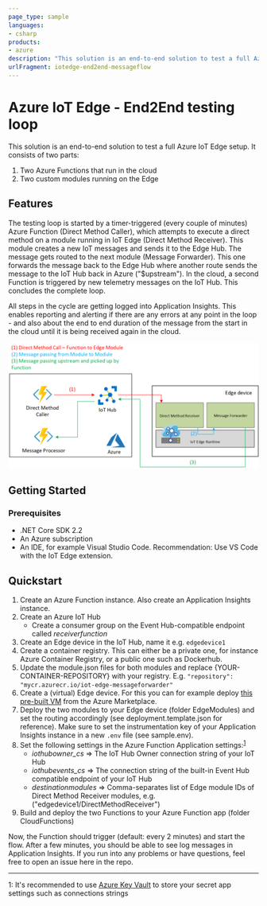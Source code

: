 ```yaml
---
page_type: sample
languages:
- csharp
products:
- azure
description: "This solution is an end-to-end solution to test a full Azure IoT Edge setup. It consists of two parts:"
urlFragment: iotedge-end2end-messageflow
---
```


# Azure IoT Edge - End2End testing loop

This solution is an end-to-end solution to test a full Azure IoT Edge setup. It consists of two parts:
1) Two Azure Functions that run in the cloud
2) Two custom modules running on the Edge

## Features

The testing loop is started by a timer-triggered (every couple of minutes) Azure Function (Direct Method Caller), which attempts to execute a direct method on a module running in IoT Edge (Direct Method Receiver).
This module creates a new IoT messages and sends it to the Edge Hub. The message gets routed to the next module (Message Forwarder). This one forwards the message back to the Edge Hub where another route sends the message to the IoT Hub back in Azure ("$upstream").
In the cloud, a second Function is triggered by new telemetry messages on the IoT Hub. This concludes the complete loop.

All steps in the cycle are getting logged into Application Insights. This enables reporting and alerting if there are any errors at any point in the loop - and also about the end to end duration of the message from the start in the cloud until it is being received again in the cloud.

![architecture](Media/architecture_diagram.png?raw=true)

## Getting Started

### Prerequisites

- .NET Core SDK 2.2
- An Azure subscription
- An IDE, for example Visual Studio Code. Recommendation: Use VS Code with the IoT Edge extension.

## Quickstart

1) Create an Azure Function instance. Also create an Application Insights instance.
1) Create an Azure IoT Hub
    * Create a consumer group on the Event Hub-compatible endpoint called *receiverfunction*
1) Create an Edge device in the IoT Hub, name it e.g. `edgedevice1`
1) Create a container registry. This can either be a private one, for instance Azure Container Registry, or a public one such as Dockerhub.
1) Update the module.json files for both modules and replace {YOUR-CONTAINER-REPOSITORY} with your registry. E.g. `"repository": "mycr.azurecr.io/iot-edge-messageforwarder"`
1) Create a (virtual) Edge device. For this you can for example deploy [this pre-built VM](https://azuremarketplace.microsoft.com/en-us/marketplace/apps/microsoft_iot_edge.iot_edge_vm_ubuntu) from the Azure Marketplace.
1) Deploy the two modules to your Edge device (folder EdgeModules) and set the routing accordingly (see deployment.template.json for reference). Make sure to set the instrumentation key of your Application Insights instance in a new `.env` file (see sample.env).
1) Set the following settings in the Azure Function Application settings:<sup>[1](#footnote1)</sup> 
    * *iothubowner_cs*  => The IoT Hub Owner connection string of your IoT Hub
    * *iothubevents_cs* => The connection string of the built-in Event Hub compatible endpoint of your IoT Hub
    * *destinationmodules* => Comma-separates list of Edge module IDs of Direct Method Receiver modules, e.g. ("edgedevice1/DirectMethodReceiver")
1) Build and deploy the two Functions to your Azure Function app (folder CloudFunctions)

Now, the Function should trigger (default: every 2 minutes) and start the flow. After a few minutes, you should be able to see log messages in Application Insights.
If you run into any problems or have questions, feel free to open an issue here in the repo.

---
<a name="footnote1">1</a>: It's recommended to use [Azure Key Vault](https://docs.microsoft.com/en-us/azure/app-service/app-service-key-vault-references) to store your secret app settings such as connections strings
